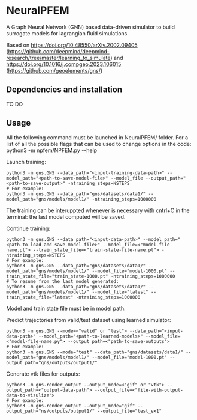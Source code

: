 # NeuralPFEM
A Graph Neural Network (GNN) based data-driven simulator to build surrogate models for lagrangian fluid simulations.

Based on https://doi.org/10.48550/arXiv.2002.09405 (https://github.com/deepmind/deepmind-research/tree/master/learning_to_simulate) 
and https://doi.org/10.1016/j.compgeo.2023.106015 (https://github.com/geoelements/gns/)

Dependencies and installation
-----------------------------
TO DO 

Usage
-----
All the following command must be launched in NeuralPFEM/ folder.
For a list of all the possible flags that can be used to change options in the code:
python3 -m npfem/NPFEM.py --help 

Launch training:
```
python3 -m gns.GNS --data_path="<input-training-data-path>" --model_path="<path-to-save-model-file>" --model_file --output_path="<path-to-save-output>" -ntraining_steps=NSTEPS
# For example:
python3 -m gns.GNS --data_path="gns/datasets/data1/" --model_path="gns/models/model1/" -ntraining_steps=1000000
```
The training can be interuppted whenever is necessary with cntrl+C in the terminal: the last model computed will be saved.

Continue training:
```
python3 -m gns.GNS --data_path="<input-data-path>" --model_path="<path-to-load-and-save-model-file>" --model_file=<"model-file-name.pt"> --train_state_file=<"train-state-file-name.pt"> -ntraining_steps=NSTEPS
# For example:
python3 -m gns.GNS --data_path="gns/datasets/data1/" --model_path="gns/models/model1/" --model_file="model-1000.pt" --train_state_file="train_state-1000.pt" -ntraining_steps=1000000
# To resume from the last model generated:
python3 -m gns.GNS --data_path="gns/datasets/data1/" --model_path="gns/models/model1/" --model_file="latest" --train_state_file="latest" -ntraining_steps=1000000
```
Model and train state file must be in model path.

Predict trajectories from valid/test dataset using learned simulator:
```
python3 -m gns.GNS --mode=<"valid" or "test"> --data_path="<input-data-path>" --model_path="<path-to-learned-models>" --model_file=<"model-file-name.py"> --output_path=<"path-to-save-outputs">
# For example:
python3 -m gns.GNS --mode="test" --data_path="gns/datasets/data1/" --model_path="gns/models/model1/" --model_file="model-1000.pt" --output_path="gns/outputs/output1/"
```

Generate vtk files for outputs:
```
python3 -m gns.render_output --output_mode=<"gif" or "vtk"> --output_path=<"output-data-path"> --output_file=<"file-with-output-data-to-visulize">
# For example:
python3 -m gns.render_output --output_mode="gif" --output_path="ns/outputs/output1/" --output_file="test_ex1"
```


